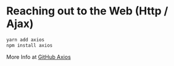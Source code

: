# Reaching out to the Web (Http / Ajax)

```bash
yarn add axios
npm install axios

```

More Info at [GitHub Axios](https://github.com/axios/axios)